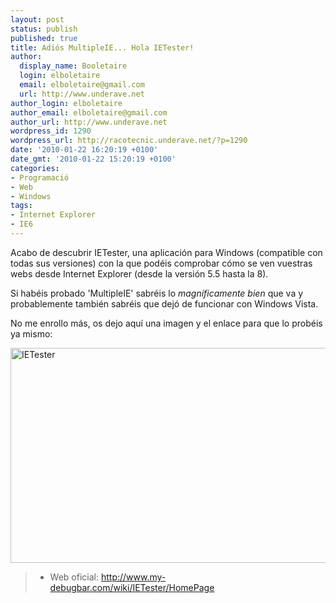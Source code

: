 ```yaml
---
layout: post
status: publish
published: true
title: Adiós MultipleIE... Hola IETester!
author:
  display_name: Booletaire
  login: elboletaire
  email: elboletaire@gmail.com
  url: http://www.underave.net
author_login: elboletaire
author_email: elboletaire@gmail.com
author_url: http://www.underave.net
wordpress_id: 1290
wordpress_url: http://racotecnic.underave.net/?p=1290
date: '2010-01-22 16:20:19 +0100'
date_gmt: '2010-01-22 15:20:19 +0100'
categories:
- Programació
- Web
- Windows
tags:
- Internet Explorer
- IE6
---
```


Acabo de descubrir IETester, una aplicación para Windows (compatible con todas sus versiones) con la que podéis comprobar cómo se ven vuestras webs desde Internet Explorer (desde la versión 5.5 hasta la 8).

Si habéis probado 'MultipleIE' sabréis lo <em>magníficamente bien</em> que va y probablemente también sabréis que dejó de funcionar con Windows Vista.

No me enrollo más, os dejo aquí una imagen y el enlace para que lo probéis ya mismo:

<a href="http://www.my-debugbar.com/wiki/uploads/IETester/ietester-0.3.png" target="_blank"><img class="aligncenter" title="IETester" src="http://www.my-debugbar.com/wiki/uploads/IETester/ietester-0.3.png" alt="IETester" width="595" height="344" /></a>
<blockquote>

<ul>
<li>Web oficial: <a href="http://www.my-debugbar.com/wiki/IETester/HomePage" target="_blank" rel="nofollow">http://www.my-debugbar.com/wiki/IETester/HomePage</a></li>
</ul>
</blockquote>
